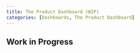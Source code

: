 ```yaml
---
title: The Product Dashboard (WIP)
categories: [Dashboards, The Product Dashboard]
---
```


## Work in Progress
